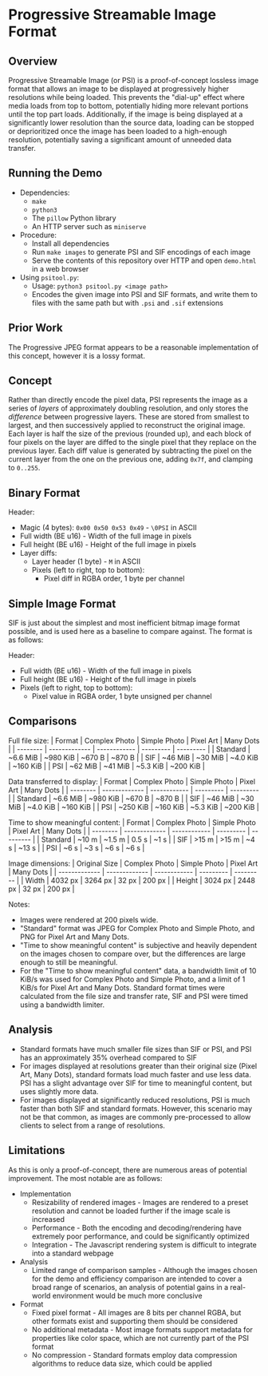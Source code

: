 <!--
SPDX-FileCopyrightText: 2025 Sootpaws <sootpaws@proton.me>

SPDX-License-Identifier: CC-BY-SA-4.0
-->

# Progressive Streamable Image Format

## Overview

Progressive Streamable Image (or PSI) is a proof-of-concept lossless image
format that allows an image to be displayed at progressively higher resolutions
while being loaded. This prevents the "dial-up" effect where media loads from
top to bottom, potentially hiding more relevant portions until the top part
loads. Additionally, if the image is being displayed at a significantly lower
resolution than the source data, loading can be stopped or deprioritized once the
image has been loaded to a high-enough resolution, potentially saving a
significant amount of unneeded data transfer.

## Running the Demo

- Dependencies:
    - `make`
    - `python3`
    - The `pillow` Python library
    - An HTTP server such as `miniserve`
- Procedure:
    - Install all dependencies
    - Run `make images` to generate PSI and SIF encodings of each image
    - Serve the contents of this repository over HTTP and open `demo.html` in a
        web browser
- Using `psitool.py`:
    - Usage: `python3 psitool.py <image path>`
    - Encodes the given image into PSI and SIF formats, and write them to files
        with the same path but with `.psi` and `.sif` extensions

## Prior Work

The Progressive JPEG format appears to be a reasonable implementation of this
concept, however it is a lossy format.

## Concept

Rather than directly encode the pixel data, PSI represents the image as a series
of *layers* of approximately doubling resolution, and only stores the
*difference* between progressive layers. These are stored from smallest to
largest, and then successively applied to reconstruct the original image. Each
layer is half the size of the previous (rounded up), and each block of four
pixels on the layer are diffed to the single pixel that they replace on the
previous layer. Each diff value is generated by subtracting the pixel on the
current layer from the one on the previous one, adding `0x7f`, and clamping to
`0..255`.

## Binary Format

Header:
- Magic (4 bytes): `0x00 0x50 0x53 0x49` - `\0PSI` in ASCII
- Full width (BE u16) - Width of the full image in pixels
- Full height (BE u16) - Height of the full image in pixels
- Layer diffs:
    - Layer header (1 byte) - `M` in ASCII
    - Pixels (left to right, top to bottom):
        - Pixel diff in RGBA order, 1 byte per channel

## Simple Image Format

SIF is just about the simplest and most inefficient bitmap image format
possible, and is used here as a baseline to compare against.
The format is as follows:

Header:
- Full width (BE u16) - Width of the full image in pixels
- Full height (BE u16) - Height of the full image in pixels
- Pixels (left to right, top to bottom):
    - Pixel value in RGBA order, 1 byte unsigned per channel

## Comparisons

Full file size:
|  Format  | Complex Photo | Simple Photo | Pixel Art | Many Dots |
| -------- | ------------- | ------------ | --------- | --------- |
| Standard |   ~6.6 MiB    |   ~980 KiB   |  ~670 B   |  ~870 B   |
|   SIF    |    ~46 MiB    |    ~30 MiB   | ~4.0 KiB  | ~160 KiB  |
|   PSI    |    ~62 MiB    |    ~41 MiB   | ~5.3 KiB  | ~200 KiB  |

Data transferred to display:
|  Format  | Complex Photo | Simple Photo | Pixel Art | Many Dots |
| -------- | ------------- | ------------ | --------- | --------- |
| Standard |   ~6.6 MiB    |   ~980 KiB   |  ~670 B   |  ~870 B   |
|   SIF    |    ~46 MiB    |    ~30 MiB   | ~4.0 KiB  | ~160 KiB  |
|   PSI    |   ~250 KiB    |   ~160 KiB   | ~5.3 KiB  | ~200 KiB  |

Time to show meaningful content:
|  Format  | Complex Photo | Simple Photo | Pixel Art | Many Dots |
| -------- | ------------- | ------------ | --------- | --------- |
| Standard |     ~10 m     |    ~1.5 m    |    0.5 s  |    ~1 s   |
|   SIF    |     >15 m     |     >15 m    |    ~4 s   |   ~13 s   |
|   PSI    |     ~6 s      |     ~3 s     |    ~6 s   |    ~6 s   |

Image dimensions:
| Original Size | Complex Photo | Simple Photo | Pixel Art | Many Dots |
| ------------- | ------------- | ------------ | --------- | --------- |
|     Width     |    4032 px    |    3264 px   |   32 px   |   200 px  |
|     Height    |    3024 px    |    2448 px   |   32 px   |   200 px  |

Notes:
- Images were rendered at 200 pixels wide.
- "Standard" format was JPEG for Complex Photo and Simple Photo, and PNG for
    Pixel Art and Many Dots.
- "Time to show meaningful content" is subjective and heavily dependent on the
    images chosen to compare over, but the differences are large enough to still
    be meaningful.
- For the "Time to show meaningful content" data, a bandwidth limit of 10 KiB/s
    was used for Complex Photo and Simple Photo, and a limit of 1 KiB/s for
    Pixel Art and Many Dots. Standard format times were calculated from the file
    size and transfer rate, SIF and PSI were timed using a bandwidth limiter.

## Analysis

- Standard formats have much smaller file sizes than SIF or PSI, and PSI has an
    approximately 35% overhead compared to SIF
- For images displayed at resolutions greater than their original size (Pixel
    Art, Many Dots), standard formats load much faster and use less data. PSI
    has a slight advantage over SIF for time to meaningful content, but uses
    slightly more data.
- For images displayed at significantly reduced resolutions, PSI is much faster
    than both SIF and standard formats. However, this scenario may not be that
    common, as images are commonly pre-processed to allow clients to select from
    a range of resolutions.

## Limitations

As this is only a proof-of-concept, there are numerous areas of potential
improvement. The most notable are as follows:

- Implementation
    - Resizability of rendered images - Images are rendered to a preset
        resolution and cannot be loaded further if the image scale is increased
    - Performance - Both the encoding and decoding/rendering have extremely poor
        performance, and could be significantly optimized
    - Integration - The Javascript rendering system is difficult to integrate
        into a standard webpage
- Analysis
    - Limited range of comparison samples - Although the images chosen for the
        demo and efficiency comparison are intended to cover a broad range of
        scenarios, an analysis of potential gains in a real-world environment
        would be much more conclusive
- Format
    - Fixed pixel format - All images are 8 bits per channel RGBA, but other
        formats exist and supporting them should be considered
    - No additional metadata - Most image formats support metadata for
        properties like color space, which are not currently part of
        the PSI format
    - No compression - Standard formats employ data compression algorithms to
        reduce data size, which could be applied
